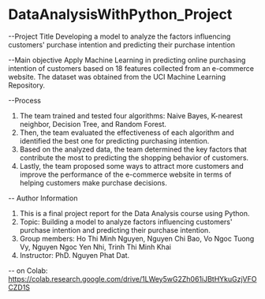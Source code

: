 # DataAnalysisWithPython_Project

--Project Title
Developing a model to analyze the factors influencing customers' purchase intention and predicting their purchase intention

--Main objective
Apply Machine Learning in predicting online purchasing intention of customers based on 18 features collected from an e-commerce website. The dataset was obtained from the UCI Machine Learning Repository.

--Process
1. The team trained and tested four algorithms: Naive Bayes, K-nearest neighbor, Decision Tree, and Random Forest.
2. Then, the team evaluated the effectiveness of each algorithm and identified the best one for predicting purchasing intention.
3. Based on the analyzed data, the team determined the key factors that contribute the most to predicting the shopping behavior of customers.
4. Lastly, the team proposed some ways to attract more customers and improve the performance of the e-commerce website in terms of helping customers make purchase decisions.


-- Author Information
1. This is a final project report for the Data Analysis course using Python.
2. Topic: Building a model to analyze factors influencing customers' purchase intention and predicting their purchase intention.
3. Group members: Ho Thi Minh Nguyen, Nguyen Chi Bao, Vo Ngoc Tuong Vy, Nguyen Ngoc Yen Nhi, Trinh Thi Minh Khai
4. Instructor: PhD. Nguyen Phat Dat.

-- on Colab:
https://colab.research.google.com/drive/1LWey5wG2Zh061iJBtHYkuGzjVFOCZD1S
